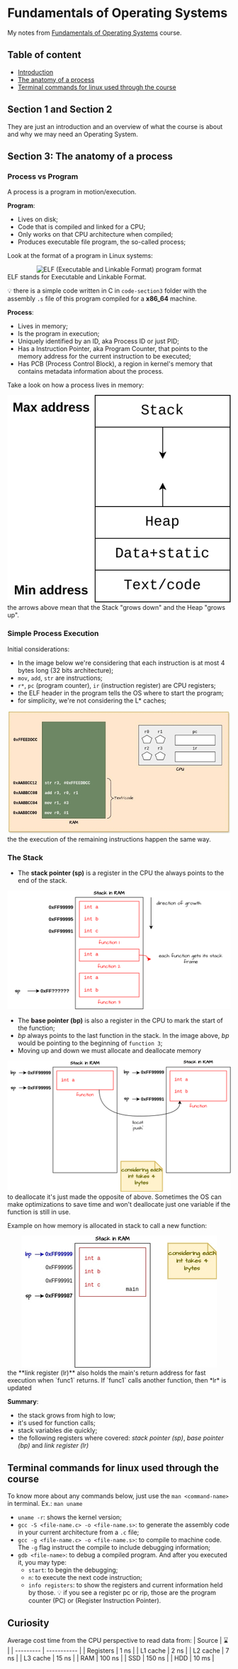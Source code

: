 # Fundamentals of Operating Systems

My notes from [Fundamentals of Operating Systems](https://www.udemy.com/course/fundamentals-of-operating-systems) course.

## Table of content
- [Introduction](#section-1-and-section-2)
- [The anatomy of a process](#section-3-the-anatomy-of-a-process)
- [Terminal commands for linux used through the course](#terminal-commands-for-linux-used-through-the-course)

## Section 1 and Section 2

They are just an introduction and an overview of what the course is about and why we may need an Operating System.

## Section 3: The anatomy of a process

### Process vs Program

A process is a program in motion/execution.

**Program**:
- Lives on disk;
- Code that is compiled and linked for a CPU;
- Only works on that CPU architecture when compiled;
- Produces executable file program, the so-called process;

Look at the format of a program in Linux systems:  
<div align="center">
  <img src="https://upload.wikimedia.org/wikipedia/commons/thumb/7/77/Elf-layout--en.svg/800px-Elf-layout--en.svg.png" alt="ELF (Executable and Linkable Format) program format" width="300">
</div>
ELF stands for Executable and Linkable Format.

:bulb: there is a simple code written in C in `code-section3` folder with the assembly `.s` file of this program compiled for a **x86_64** machine.

**Process**:
- Lives in memory;
- Is the program in execution;
- Uniquely identified by an ID, aka Process ID or just PID;
- Has a Instruction Pointer, aka Program Counter, that points to the memory address for the current instruction to be executed;
- Has PCB (Process Control Block), a region in kernel's memory that contains metadata information about the process.

Take a look on how a process lives in memory:  
<div align="center">
  <img src="images/process_anatomy.drawio.svg" alt="Anatomy of a process">
</div>
the arrows above mean that the Stack "grows down" and the Heap "grows up".


### Simple Process Execution

Initial considerations:
- In the image below we're considering that each instruction is at most 4 bytes long (32 bits architecture);
- `mov`, `add`, `str` are instructions;
- `r*`, `pc` (program counter), `ir` (instruction register) are CPU registers;
- the ELF header in the program tells the OS where to start the program;
- for simplicity, we're not considering the L* caches;

<div align="center">
  <img src="images/simplified-process-execution.gif" alt="Anatomy of a process">
</div>
the the execution of the remaining instructions happen the same way.

### The Stack

- The **stack pointer (sp)** is a register in the CPU the always points to the end of the stack.
<div align="center">
  <img src="images/the-stack-stack.svg" alt="Anatomy of a process">
</div>

- The **base pointer (bp)** is also a register in the CPU to mark the start of the function; 
- *bp* always points to the last function in the stack. In the image above, *bp* would be pointing to the beginning of `function 3`;
- Moving up and down we must allocate and deallocate memory
<div align="center">
  <img src="images/the-stack-allocation.svg" alt="The stack allocation">
</div>
to deallocate it's just made the opposite of above. Sometimes the OS can make optimizations to save time and won't deallocate just one variable if the function is still in use.

Example on how memory is allocated in stack to call a new function:
<div align="center">
  <img src="images/the-stack.gif" alt="The stack allocation for new functions">
</div>
the **link register (lr)** also holds the main's return address for fast execution when `func1` returns. If `func1` calls another function, then *lr* is updated

**Summary**:
- the stack grows from high to low;
- it's used for function calls;
- stack variables die quickly;
- the following registers where covered: *stack pointer (sp)*, *base pointer (bp)* and *link register (lr)*

## Terminal commands for linux used through the course

To know more about any commands below, just use the `man <command-name>` in terminal. Ex.: `man uname`
- `uname -r`: shows the kernel version;
- `gcc -S <file-name.c> -o <file-name.s>`: to generate the assembly code in your current architecture from a `.c` file;
- `gcc -g <file-name.c> -o <file-name.s>`: to compile to machine code. The `-g` flag instruct the compile to include debugging information;
- `gdb <file-name>`: to debug a compiled program. And after you executed it, you may type:
  - `start`: to begin the debugging;
  - `n`: to execute the next code instruction;
  - `info registers`: to show the registers and current information held by those. :bulb: if you see a register pc or rip, those are the program counter (PC) or (Register Instruction Pointer).

## Curiosity
Average cost time from the CPU perspective to read data from:
| Source    | :hourglass: |
| --------- | ----------- |
| Registers | 1 ns        |
| L1 cache  | 2 ns        |
| L2 cache  | 7 ns        |
| L3 cache  | 15 ns       |
| RAM       | 100 ns      |
| SSD       | 150 ns      |
| HDD       | 10 ms       |

